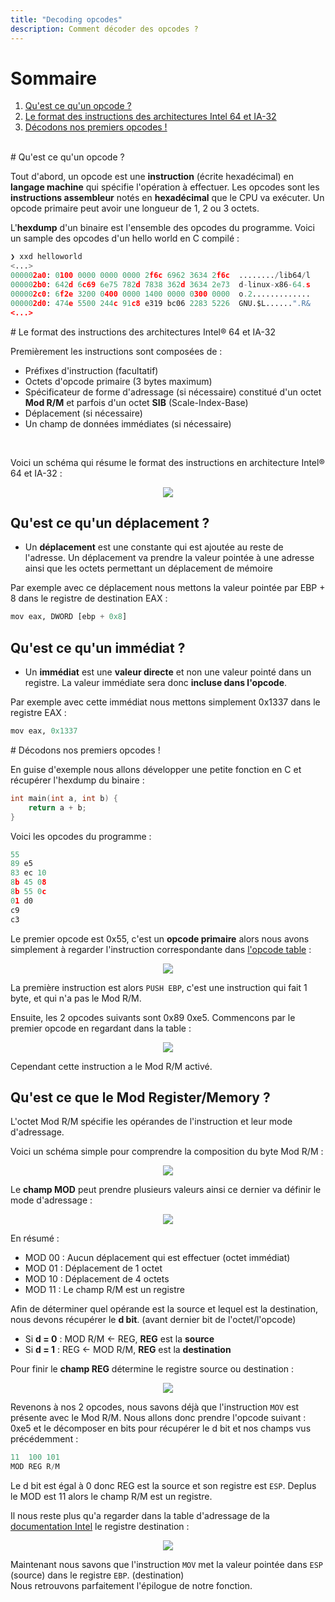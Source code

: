 ```yaml
---
title: "Decoding opcodes"
description: Comment décoder des opcodes ?
---
```


# Sommaire
1. [Qu'est ce qu'un opcode ?](#what_is_opcode)
2. [Le format des instructions des architectures Intel 64 et IA-32](#instruction_format)
3. [Décodons nos premiers opcodes !](#example_decode_opcode)

<br/>

<div id='what_is_opcode'/>
# Qu'est ce qu'un opcode ?

Tout d'abord, un opcode est une **instruction** (écrite hexadécimal) en **langage machine** qui spécifie l'opération à effectuer. Les opcodes sont les **instructions assembleur** notés en **hexadécimal** que le CPU va exécuter. 
Un opcode primaire peut avoir une longueur de 1, 2 ou 3 octets.

L'**hexdump** d'un binaire est l'ensemble des opcodes du programme. Voici un sample des opcodes d'un hello world en C compilé :

```py
❯ xxd helloworld
<...>
000002a0: 0100 0000 0000 0000 2f6c 6962 3634 2f6c  ......../lib64/l
000002b0: 642d 6c69 6e75 782d 7838 362d 3634 2e73  d-linux-x86-64.s
000002c0: 6f2e 3200 0400 0000 1400 0000 0300 0000  o.2.............
000002d0: 474e 5500 244c 91c8 e319 bc06 2283 5226  GNU.$L......".R&
<...>
```

<div id='instruction_format'/>
# Le format des instructions des architectures Intel® 64 et IA-32

Premièrement les instructions sont composées de :

- Préfixes d'instruction (facultatif)
- Octets d'opcode primaire (3 bytes maximum)
- Spécificateur de forme d'adressage (si nécessaire) constitué d'un octet **Mod R/M** et parfois d'un octet **SIB** (Scale-Index-Base)
- Déplacement (si nécessaire)
- Un champ de données immédiates (si nécessaire)

<br/>

Voici un schéma qui résume le format des instructions en architecture Intel® 64 et IA-32 :

<p align="center">
  <img src="https://i.imgur.com/pJfQoOO.png">
</p>

## Qu'est ce qu'un déplacement ?

- Un **déplacement** est une constante qui est ajoutée au reste de l'adresse. Un déplacement va prendre la valeur pointée à une adresse ainsi que les octets permettant un déplacement de mémoire 

Par exemple avec ce déplacement nous mettons la valeur pointée par EBP + 8 dans le registre de destination EAX :

```py
mov eax, DWORD [ebp + 0x8]
```

## Qu'est ce qu'un immédiat ?

- Un **immédiat** est une **valeur directe** et non une valeur pointé dans un registre. La valeur immédiate sera donc **incluse dans l'opcode**.

Par exemple avec cette immédiat nous mettons simplement 0x1337 dans le registre EAX :

```py
mov eax, 0x1337
```

<div id='example_decode_opcode'/>
# Décodons nos premiers opcodes !

En guise d'exemple nous allons développer une petite fonction en C et récupérer l'hexdump du binaire :

```c
int main(int a, int b) {
    return a + b;
}
```

Voici les opcodes du programme :

```py
55
89 e5
83 ec 10
8b 45 08
8b 55 0c
01 d0
c9
c3
```

Le premier opcode est 0x55, c'est un **opcode primaire** alors nous avons simplement à regarder l'instruction correspondante dans [l'opcode table](http://sparksandflames.com/files/x86InstructionChart.html) :

<p align="center">
  <img src="https://i.imgur.com/ehrSeWo.png">
</p>

La première instruction est alors `PUSH EBP`, c'est une instruction qui fait 1 byte, et qui n'a pas le Mod R/M.

Ensuite, les 2 opcodes suivants sont 0x89 0xe5.
Commencons par le premier opcode en regardant dans la table :

<p align="center">
  <img src="https://i.imgur.com/oo62lmP.png">
</p>

Cependant cette instruction a le Mod R/M activé.

## Qu'est ce que le Mod Register/Memory ?

L'octet Mod R/M spécifie les opérandes de l'instruction et leur mode d'adressage.

Voici un schéma simple pour comprendre la composition du byte Mod R/M :

<p align="center">
  <img src="https://i.imgur.com/XzHMDtT.png">
</p>

Le **champ MOD** peut prendre plusieurs valeurs ainsi ce dernier va définir le mode d'adressage :

<p align="center">
  <img src="https://i.imgur.com/PeZmzAN.png">
</p>

En résumé :

- MOD 00 : Aucun déplacement qui est effectuer (octet immédiat)
- MOD 01 : Déplacement de 1 octet
- MOD 10 : Déplacement de 4 octets
- MOD 11 : Le champ R/M est un registre

Afin de déterminer quel opérande est la source et lequel est la destination, nous devons récupérer le **d bit**. (avant dernier bit de l'octet/l'opcode)

- Si **d = 0** : MOD R/M <- REG, **REG** est la **source**
- Si **d = 1** : REG <- MOD R/M, **REG** est la **destination**

Pour finir le **champ REG** détermine le registre source ou destination :

<p align="center">
  <img src="https://i.imgur.com/CY5GBxK.png">
</p>

Revenons à nos 2 opcodes, nous savons déjà que l'instruction `MOV` est présente avec le Mod R/M.
Nous allons donc prendre l'opcode suivant : 0xe5 et le décomposer en bits pour récupérer le d bit et nos champs vus précédemment :

```py
11  100 101
MOD REG R/M
```

Le d bit est égal à 0 donc REG est la source et son registre est `ESP`. Deplus le MOD est 11 alors le champ R/M est un registre.

Il nous reste plus qu'a regarder dans la table d'adressage de la [documentation Intel](https://www.intel.com/content/dam/www/public/us/en/documents/manuals/64-ia-32-architectures-software-developer-instruction-set-reference-manual-325383.pdf) le registre destination :

<p align="center">
  <img src="https://i.imgur.com/QJuJFbM.png">
</p>

Maintenant nous savons que l'instruction `MOV` met la valeur pointée dans `ESP` (source) dans le registre `EBP`. (destination)
<br/>
Nous retrouvons parfaitement l'épilogue de notre fonction. 
